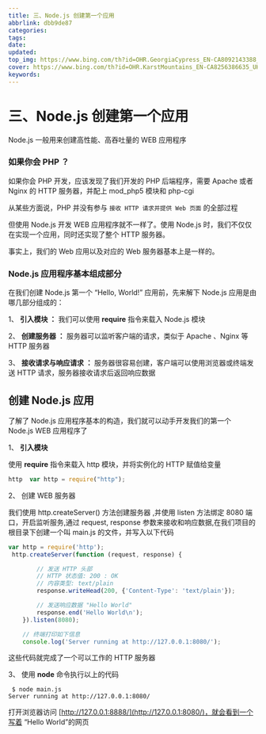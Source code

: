 ```yaml
---
title: 三、Node.js 创建第一个应用
abbrlink: dbb9de87
categories: 
tags: 
date: 
updated: 
top_img: https://www.bing.com/th?id=OHR.GeorgiaCypress_EN-CA8092143388_UHD.jpg
cover: https://www.bing.com/th?id=OHR.KarstMountains_EN-CA8256386635_UHD.jpg
keywords: 
---
```

# 三、Node.js 创建第一个应用

Node.js 一般用来创建高性能、高吞吐量的 WEB 应用程序

### 如果你会 PHP ？

如果你会 PHP 开发，应该发现了我们开发的 PHP 后端程序，需要 Apache 或者 Nginx 的 HTTP 服务器，并配上 mod_php5 模块和 php-cgi

从某些方面说，PHP 并没有参与 `接收 HTTP 请求并提供 Web 页面` 的全部过程

但使用 Node.js 开发 WEB 应用程序就不一样了。使用 Node.js 时，我们不仅仅 在实现一个应用，同时还实现了整个 HTTP 服务器。

事实上，我们的 Web 应用以及对应的 Web 服务器基本上是一样的。

### Node.js 应用程序基本组成部分

在我们创建 Node.js 第一个 “Hello, World!” 应用前，先来解下 Node.js 应用是由哪几部分组成的：

1、 **引入模块 ：** 我们可以使用 **require** 指令来载入 Node.js 模块

2、 **创建服务器 ：** 服务器可以监听客户端的请求，类似于 Apache 、Nginx 等 HTTP 服务器

3、 **接收请求与响应请求 ：** 服务器很容易创建，客户端可以使用浏览器或终端发送 HTTP 请求，服务器接收请求后返回响应数据

## 创建 Node.js 应用

了解了 Node.js 应用程序基本的构造，我们就可以动手开发我们的第一个 Node.js WEB 应用程序了

1、 **引入模块**

使用 **require** 指令来载入 http 模块，并将实例化的 HTTP 赋值给变量 

```js
http  var http = require("http");
```

2、 创建 WEB 服务器

我们使用 http.createServer() 方法创建服务器  ,并使用 listen 方法绑定 8080 端口，开启监听服务,通过 request, response 参数来接收和响应数据,在我们项目的根目录下创建一个叫 main.js 的文件，并写入以下代码

```js
var http = require('http');
 http.createServer(function (request, response) {

        // 发送 HTTP 头部 
        // HTTP 状态值: 200 : OK
        // 内容类型: text/plain
        response.writeHead(200, {'Content-Type': 'text/plain'});

        // 发送响应数据 "Hello World"
        response.end('Hello World\n');
    }).listen(8080);

    // 终端打印如下信息
    console.log('Server running at http://127.0.0.1:8080/');
```

这些代码就完成了一个可以工作的 HTTP 服务器

3、 使用 **node** 命令执行以上的代码

```
 $ node main.js
Server running at http://127.0.0.1:8080/
```

打开浏览器访问 [http://127.0.0.1:8888/](http://127.0.0.1:8080/)，就会看到一个写着 “Hello World”的网页